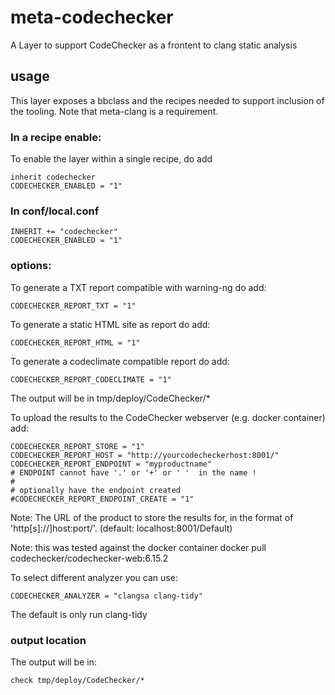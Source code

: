
# meta-codechecker

A Layer to support CodeChecker as a frontent to clang static analysis


## usage

This layer exposes a bbclass and the recipes needed to support inclusion of the tooling.
Note that meta-clang is a requirement.

### In a recipe enable:

To enable the layer within a single recipe, do add

    inherit codechecker
    CODECHECKER_ENABLED = "1"

 ### In conf/local.conf
    INHERIT += "codechecker"
    CODECHECKER_ENABLED = "1"

### options:

To generate a TXT report compatible with warning-ng do add:

    CODECHECKER_REPORT_TXT = "1"

To generate a static HTML site as report do add:

    CODECHECKER_REPORT_HTML = "1"

To generate a codeclimate compatible report do add:

    CODECHECKER_REPORT_CODECLIMATE = "1"

The output will be in tmp/deploy/CodeChecker/*

To upload the results to the CodeChecker webserver (e.g. docker container) add:

    CODECHECKER_REPORT_STORE = "1"
    CODECHECKER_REPORT_HOST = "http://yourcodecheckerhost:8001/"
    CODECHECKER_REPORT_ENDPOINT = "myproductname"
    # ENDPOINT cannot have '.' or '+' or ' '  in the name !
    #
    # optionally have the endpoint created
    #CODECHECKER_REPORT_ENDPOINT_CREATE = "1"

Note:  The URL of the product to store the results for, in the format of
'http[s]://]host:port/'. (default: localhost:8001/Default)

Note: this was tested against the docker container
  docker pull codechecker/codechecker-web:6.15.2

To select different analyzer you can use:

    CODECHECKER_ANALYZER = "clangsa clang-tidy"

The default is only run clang-tidy

### output location

The output will be in:

    check tmp/deploy/CodeChecker/*

